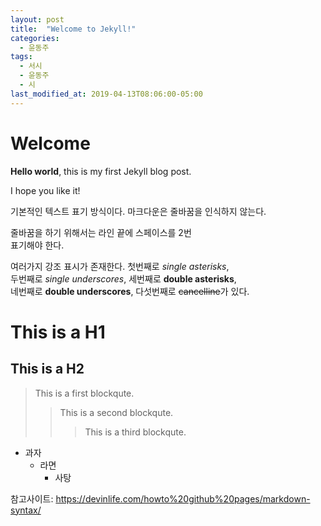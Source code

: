 ```yaml
---
layout: post
title:  "Welcome to Jekyll!"
categories:
  - 윤동주
tags:
  - 서시
  - 윤동주
  - 시
last_modified_at: 2019-04-13T08:06:00-05:00
---
```




# Welcome

**Hello world**, this is my first Jekyll blog post.

I hope you like it!

기본적인 텍스트 표기 방식이다.
마크다운은 줄바꿈을 인식하지 않는다.

줄바꿈을 하기 위해서는 라인 끝에 스페이스를 2번  
표기해야 한다.  

여러가지 강조 표시가 존재한다. 첫번째로 *single asterisks*,  
두번째로 _single underscores_, 세번째로 **double asterisks**,  
네번째로 __double underscores__, 다섯번째로 ~~cancelline~~가 있다.  

# This is a H1
## This is a H2

> This is a first blockqute.
>> This is a second blockqute.
>>> This is a third blockqute.


* 과자
  * 라면
    * 사탕

참고사이트: https://devinlife.com/howto%20github%20pages/markdown-syntax/


